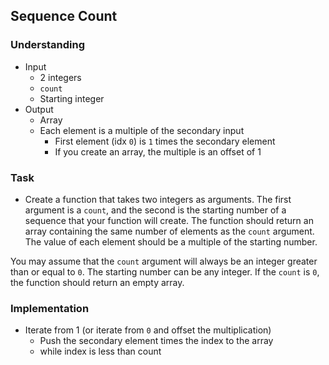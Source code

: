 ## Sequence Count

### Understanding
- Input
  + 2 integers
  + `count`
  + Starting integer
- Output
  + Array
  + Each element is a multiple of the secondary input
    * First element (idx `0`) is `1` times the secondary element
    * If you create an array, the multiple is an offset of 1

### Task
- Create a function that takes two integers as arguments. The first argument is a `count`, and the second is the starting number of a sequence that your function will create. The function should return an array containing the same number of elements as the `count` argument. The value of each element should be a multiple of the starting number.

You may assume that the `count` argument will always be an integer greater than or equal to `0`. The starting number can be any integer. If the `count` is `0`, the function should return an empty array.

### Implementation
- Iterate from 1 (or iterate from `0` and offset the multiplication)
  + Push the secondary element times the index to the array
  + while index is less than count